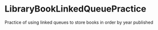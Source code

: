 # LibraryBookLinkedQueuePractice
Practice of using linked queues to store books in order by year published

